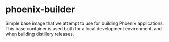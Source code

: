 # phoenix-builder

Simple base image that we attempt to use for building Phoenix applications.
This base container is used both for a local development environment, and when
building distillery releases.
